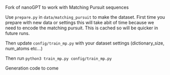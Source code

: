 Fork of nanoGPT to work with Matching Pursuit sequences 

Use `prepare.py` in `data/matching_pursuit` to make the dataset. First time you prepare with new data or settings this will take abit of time because we need to encode the matching pursuit. This is cached so will be quicker in future runs.

Then update `config/train_mp.py` with your dataset settings (dictionary_size, num_atoms etc...)

Then run `python3 train_mp.py config/train_mp.py`

Generation code to come